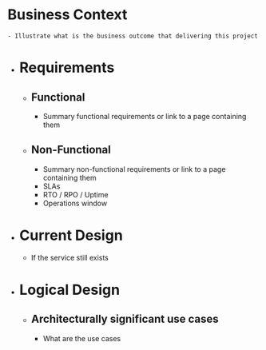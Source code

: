 # Business Context
	- Illustrate what is the business outcome that delivering this project
- # Requirements
	- ## Functional
		- Summary functional requirements or link to a page containing them
	- ## Non-Functional
		- Summary non-functional requirements or link to a page containing them
		- SLAs
		- RTO / RPO / Uptime
		- Operations window
- # Current Design
	- If the service still exists
- # Logical Design
	- ## Architecturally significant use cases
		- What are the use cases